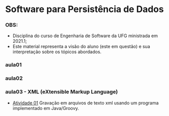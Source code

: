 # Software para Persistência de Dados

### OBS:

- Disciplina do curso de Engenharia de Software da UFG ministrada em 2021.1;
- Este material representa a visão do aluno (este em questão) e sua interpretação sobre os tópicos abordados.

### aula01

### aula02

### aula03 - XML (eXtensible Markup Language)

- [Atividade 01]()
  Gravação em arquivos de texto xml usando um programa implementado em Java/Groovy.

